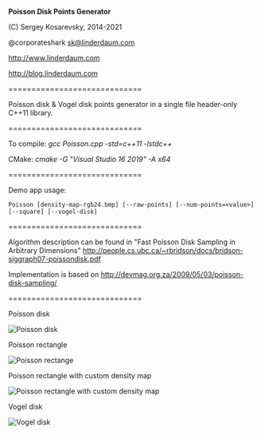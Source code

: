 **Poisson Disk Points Generator**

(C) Sergey Kosarevsky, 2014-2021

@corporateshark sk@linderdaum.com

http://www.linderdaum.com

http://blog.linderdaum.com

=============================

Poisson disk & Vogel disk points generator in a single file header-only C++11 library.

=============================

To compile:
	*gcc Poisson.cpp -std=c++11 -lstdc++*

CMake:
	*cmake -G "Visual Studio 16 2019" -A x64*

=============================

Demo app usage:

	Poisson [density-map-rgb24.bmp] [--raw-points] [--num-points=<value>] [--square] [--vogel-disk]

=============================

Algorithm description can be found in "Fast Poisson Disk Sampling in Arbitrary Dimensions"
http://people.cs.ubc.ca/~rbridson/docs/bridson-siggraph07-poissondisk.pdf

Implementation is based on http://devmag.org.za/2009/05/03/poisson-disk-sampling/

=============================

Poisson disk

![Poisson disk](https://camo.githubusercontent.com/d2c51f5ef0b0644378910f2c58e3e29c3e297ab7/687474703a2f2f626c6f672e6c696e6465726461756d2e636f6d2f696d616765732f506f6973736f6e5f4469736b2e706e67)

Poisson rectangle

![Poisson rectange](https://camo.githubusercontent.com/bfd11990fb6d6050d372fc251c2a161344016175/687474703a2f2f626c6f672e6c696e6465726461756d2e636f6d2f696d616765732f506f6973736f6e5f526563742e706e67)

Poisson rectangle with custom density map

![Poisson rectangle with custom density map](https://camo.githubusercontent.com/82a7c564779471147872bfd35ee0c246b11eb8c3/687474703a2f2f626c6f672e6c696e6465726461756d2e636f6d2f696d616765732f506f6973736f6e5f526563745f44656e736974792e706e67)

Vogel disk

![Vogel disk](https://user-images.githubusercontent.com/2510143/144725686-59f31ade-8ddf-4461-9e18-eda0a7cd3146.png)
